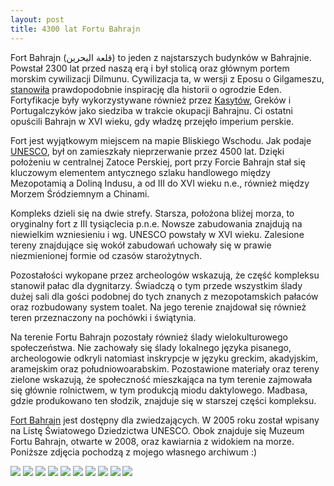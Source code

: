 ```yaml
---
layout: post
title: 4300 lat Fortu Bahrajn
---
```


Fort Bahrajn (قلعة البحرين) to jeden z najstarszych budynków w Bahrajnie. Powstał 2300 lat przed naszą erą i był stolicą oraz głównym portem morskim cywilizacji Dilmunu. Cywilizacja ta, w wersji z Eposu o Gilgameszu, [stanowiła](https://archive.org/details/sumerianstheirhi00samu/page/148/mode/) prawdopodobnie inspirację dla historii o ogrodzie Eden. Fortyfikacje były wykorzystywane również przez [Kasytów](https://pl.wikipedia.org/wiki/Kasyci), Greków i Portugalczyków jako siedziba w trakcie okupacji Bahrajnu. Ci ostatni opuścili Bahrajn w XVI wieku, gdy władzę przejęło imperium perskie.  

Fort jest wyjątkowym miejscem na mapie Bliskiego Wschodu. Jak podaje [UNESCO](https://whc.unesco.org/en/list/1192), był on zamieszkały nieprzerwanie przez 4500 lat. Dzięki położeniu w centralnej Zatoce Perskiej, port przy Forcie Bahrajn stał się kluczowym elementem antycznego szlaku handlowego między Mezopotamią a Doliną Indusu, a od III do XVI wieku n.e., również między Morzem Śródziemnym a Chinami. 

Kompleks dzieli się na dwie strefy. Starsza, położona bliżej morza, to oryginalny fort z III tysiąclecia p.n.e. Nowsze zabudowania znajdują na niewielkim wzniesieniu i wg. UNESCO powstały w XVI wieku. Zalesione tereny znajdujące się wokół zabudowań uchowały się w prawie niezmienionej formie od czasów starożytnych. 

Pozostałości wykopane przez archeologów wskazują, że część kompleksu stanowił pałac dla dygnitarzy. Świadczą o tym przede wszystkim ślady dużej sali dla gości podobnej do tych znanych z mezopotamskich pałaców oraz rozbudowany system toalet. Na jego terenie znajdował się również teren przeznaczony na pochówki i świątynia. 

Na terenie Fortu Bahrajn pozostały również ślady wielokulturowego społeczeństwa. Nie zachowały się ślady lokalnego języka pisanego, archeologowie odkryli natomiast inskrypcje w języku greckim, akadyjskim, aramejskim oraz południowoarabskim. Pozostawione materiały oraz tereny zielone wskazują, że społeczność mieszkająca na tym terenie zajmowała się głównie rolnictwem, w tym produkcją miodu daktylowego. Madbasa, gdzie produkowano ten słodzik, znajduje się w starszej części kompleksu. 

[Fort Bahrajn](https://goo.gl/maps/HW5eCP674tvhhtyP8) jest dostępny dla zwiedzających. W 2005 roku został wpisany na Listę Światowego Dziedzictwa UNESCO. Obok znajduje się Muzeum Fortu Bahrajn, otwarte w 2008, oraz kawiarnia z widokiem na morze. Poniższe zdjęcia pochodzą z mojego własnego archiwum :) 

![](https://i.postimg.cc/SxzF3hLZ/20230113-153728977-i-OS.jpg)
![](https://i.postimg.cc/vHTd794w/20230113-153729247-i-OS.jpg)
![](https://i.postimg.cc/D0j3kfYN/20230113-153729494-i-OS.jpg)
![](https://i.postimg.cc/6Qrs6fmn/20230113-153730086-i-OS.jpg)
![](https://i.postimg.cc/0NRRqBc9/20230113-153730690-i-OS.jpg)
![](https://i.postimg.cc/CxZS0D0s/20230113-153730966-i-OS.jpg)
![](https://i.postimg.cc/9QHhj6n6/20211230-111535828-i-OS.jpg)
![](https://i.postimg.cc/ncgL9Sw2/20120204-145224000-i-OS.jpg)
![](https://i.postimg.cc/WbkvCNXm/20120204-145350000-i-OS.jpg)
![](https://i.postimg.cc/cL7N1Dqr/20210313-113408769-i-OS.jpg)
